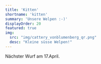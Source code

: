```yaml
---
title: 'Kitten'
shortname: 'kitten'
summary: 'Unsere Welpen :-)'
displayOrder: 20
featured: true
img: 
  src: "img/cattery_vonblumenberg_qr.png" 
  desc: "Kleine süsse Welpen!"
---
```


Nächster Wurf am 17.April.